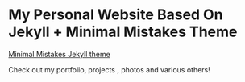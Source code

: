 # My Personal Website Based On Jekyll + Minimal Mistakes Theme
[Minimal Mistakes Jekyll theme](https://mmistakes.github.io/minimal-mistakes/)

Check out my portfolio, projects , photos and various others!
